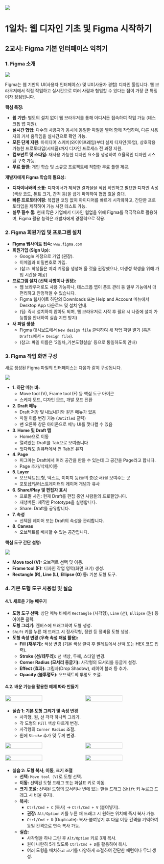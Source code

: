 <img src="./header.png" />

# 1일차: 웹 디자인 기초 및 Figma 시작하기

## 2교시: Figma 기본 인터페이스 익히기

### 1. Figma 소개

<img src="./src/figma_trend.png" />

Figma는 웹 기반의 UI(사용자 인터페이스) 및 UX(사용자 경험) 디자인 툴입니다. 웹 브라우저에서 직접 작업하고 실시간으로 여러 사람과 협업할 수 있다는 점이 가장 큰 특징이자 장점입니다.

**핵심 특징:**

- **웹 기반:** 별도의 설치 없이 웹 브라우저를 통해 어디서든 접속하여 작업 가능 (데스크톱 앱 지원).
- **실시간 협업:** 다수의 사용자가 동시에 동일한 파일을 열어 함께 작업하며, 다른 사용자의 커서 움직임을 실시간으로 확인 가능.
- **모든 단계 지원:** 아이디어 스케치(와이어프레임)부터 실제 디자인(목업), 상호작용 가능한 프로토타입(시제품)까지 디자인 프로세스 전 과정 지원.
- **컴포넌트 및 스타일:** 재사용 가능한 디자인 요소를 생성하여 효율적인 디자인 시스템 구축 가능.
- **무료 플랜:** 개인 학습 및 소규모 프로젝트에 적합한 무료 플랜 제공.

**개발자에게 Figma 학습의 필요성:**

- **디자이너와의 소통:** 디자이너가 제작한 결과물을 직접 확인하고 필요한 디자인 속성(색상 코드, 폰트 크기, 간격 등)을 쉽게 파악하여 협업 효율 증대.
- **빠른 프로토타이핑:** 복잡한 코딩 없이 아이디어를 빠르게 시각화하고, 간단한 프로토타입을 제작하여 기능 사전 테스트 가능.
- **실무 필수 툴:** 현재 많은 기업에서 디자인 협업을 위해 Figma를 적극적으로 활용하며, Figma 활용 능력은 개발자에게 경쟁력으로 작용.

### 2. Figma 회원가입 및 프로그램 설치

- **Figma 웹사이트 접속:** `www.figma.com`
- **회원가입 (Sign Up):**
  - Google 계정으로 가입 (권장).
  - 이메일과 비밀번호로 가입.
  - (참고: 학생들은 미리 계정을 생성해 올 것을 권장했으나, 미생성 학생을 위해 가입 시간을 제공)
- **프로그램 설치 (선택 사항이나 권장):**
  - 웹 브라우저로도 사용 가능하나, 데스크톱 앱이 폰트 관리 등 일부 기능에서 더 편리하고 안정적일 수 있습니다.
  - Figma 웹사이트 하단의 Downloads 또는 Help and Account 메뉴에서 Desktop App 다운로드 및 설치 안내.
  - (팁: 즉시 설치하지 않아도 되며, 웹 브라우저로 시작 후 필요 시 나중에 설치 가능함을 안내하여 실습 지연 방지)
- **새 파일 생성:**
  - Figma 대시보드에서 `New design file` 클릭하여 새 작업 파일 열기 (혹은 `Drafts`에서 `+ Design file`).
  - (참고: 파일 이름은 '2일차\_기본도형실습' 등으로 통일하도록 안내)

### 3. Figma 작업 화면 구성

새로 생성된 Figma 파일의 인터페이스는 다음과 같이 구성됩니다.

<img src="./src/figma_screen.png" />

- **1. 하단 메뉴 바:**
  - Move tool (V), Frame tool (F) 등 핵심 도구 아이콘
  - 스케치 모드, 디자인 모드, 개발 모드 전환
- **2. Draft 메뉴**
  - Draft 저장 및 내보내기와 같은 메뉴가 있음
  - 파일 이름 변경 가능 (`Untitled` 클릭)
  - 맨 오른쪽 창문 아이콘으로 메뉴 UI를 껏다켤 수 있음
- **3. Home 및 Draft 탭**
  - Home으로 이동
  - 열려있는 Draft를 Tab으로 보여줍니다
  - 껏다켜도 컴퓨터에서 연 Tab은 유지
- **4. Page**
  - 피그마는 Draft에서 여러 공간을 만들 수 있는데 그 공간을 Page라고 합니다.
  - Page 추가/삭제/이동
- **5. Layer**
  - 오브젝트(도형, 텍스트, 이미지 등)들의 층(순서)을 보여주는 곳
  - 포토샵/일러스트레이터의 레이어 개념과 유사
- **6. Share/Play 및 편집자 표시**
  - 프로필 사진: 현재 Draft를 편집 중인 사람들의 프로필입니다.
  - 재생버튼: 제작한 Prototype을 실행합니다.
  - Share: Draft를 공유합니다.
- **7. 속성**
  - 선택된 레이어 또는 Draft의 속성을 관리합니다.
- **8. Canvas**
  - 오브젝트를 배치할 수 있는 공간입니다.

**핵심 도구 간단 설명:**

<img src="./src/figma_bottom_menu.png" />

- **Move tool (V):** 오브젝트 선택 및 이동.
- **Frame tool (F):** 디자인 작업 영역(화면 크기) 생성.
- **Rectangle (R), Line (L), Ellipse (O) 등:** 기본 도형 도구.

### 4. 기본 도형 도구 사용법 및 실습

#### 4.1. 새로운 기능 배우기

- **도형 도구 선택:** 상단 메뉴 바에서 `Rectangle` (사각형), `Line` (선), `Ellipse` (원) 등 아이콘 클릭.
- **도형 그리기:** 캔버스에 드래그하여 도형 생성.
- `Shift` 키를 누른 채 드래그 시 정사각형, 정원 등 정비율 도형 생성.
- **도형 속성 변경 (우측 속성 패널 활용):**
  - **Fill (채우기):** 색상 변경 (기본 색상 클릭 후 팔레트에서 선택 또는 HEX 코드 입력).
  - **Stroke (선/테두리):** 선 색상, 두께, 스타일 변경.
  - **Corner Radius (모서리 둥글기):** 사각형의 모서리를 둥글게 설정.
  - **Effect (효과):** 그림자(Drop Shadow), 레이어 블러 등 추가.
  - **Opacity (불투명도):** 오브젝트의 투명도 조절.

#### 4.2. 배운 기능을 활용한 예제 따라 만들기

<div style="display: flex; gap: 20px; margin-bottom: 20px;">
  <img src="./practice/2-4-1.png" width="50%" />
  <img src="./practice/2-4-2.png" width="50%" />
</div>

- **실습 1: 기본 도형 그리기 및 속성 변경**
  - 사각형, 원, 선 각각 하나씩 그리기.
  - 각 도형의 `Fill` 색상 다르게 변경.
  - 사각형의 `Corner Radius` 조절.
  - 원에 `Stroke` 추가 및 두께 변경.

<div style="display: flex; gap: 20px; margin-bottom: 20px;">
  <img src="./practice/2-4-3.png" width="50%" />
  <img src="./practice/2-4-4.png" width="50%" />
</div>

<div style="display: flex; gap: 20px; margin-bottom: 20px;">
  <img src="./practice/2-4-5.png" width="50%" />
  <img src="./practice/2-4-6.png" width="50%" />
</div>

- **실습 2: 도형 복사, 이동, 크기 조절**
  - **선택:** `Move tool (V)`로 도형 선택.
  - **이동:** 선택된 도형 드래그 또는 화살표 키로 이동.
  - **크기 조절:** 선택된 도형의 모서리나 변에 있는 핸들 드래그 (`Shift` 키 누르고 드래그 시 비율 유지).
  - **복사:**
    - `Ctrl/Cmd + C` (복사) -> `Ctrl/Cmd + V` (붙여넣기).
    - **권장:** `Alt/Option` 키를 누른 채 드래그 시 원하는 위치에 즉시 복사 가능.
    - `Ctrl/Cmd + D` (Duplicate): 복사-붙여넣기 후 다음 이동 간격을 기억하여 동일 간격으로 연속 복사 가능.
  - **실습:**
    - 사각형을 하나 그린 후 `Alt/Option` 키로 3개 복사.
    - 원이 나란히 5개 있도록 `Ctrl/Cmd + D`를 활용하여 복사.
    - 여러 도형을 배치하고 크기를 다양하게 조절하여 간단한 패턴이나 무늬 생성.
